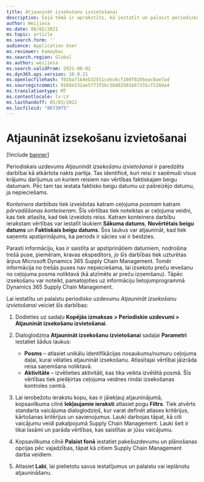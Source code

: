 ```yaml
---
title: Atjaunināt izsekošanu izvietošanai
description: Šajā tēmā ir aprakstīts, kā iestatīt un palaist periodisko uzdevumu Atjaunināt izsekošanu izvietošanai.
author: Weijiesa
ms.date: 08/02/2021
ms.topic: article
ms.search.form: ''
audience: Application User
ms.reviewer: kamaybac
ms.search.region: Global
ms.author: weijiesa
ms.search.validFrom: 2021-08-02
ms.dyn365.ops.version: 10.0.21
ms.openlocfilehash: f02ba71b4eb32551cebc6cf160f0285eac8ae7ad
ms.sourcegitcommit: 9166e531ae5773f5bc3bd02501b67331cf216da4
ms.translationtype: MT
ms.contentlocale: lv-LV
ms.lasthandoff: 05/03/2022
ms.locfileid: "8673975"
---
```

# <a name="update-tracking-for-put-away"></a>Atjaunināt izsekošanu izvietošanai

[!include [banner](../includes/banner.md)]

Periodiskais uzdevums *Atjaunināt izsekošanu izvietošanai* ir paredzēts darbībai kā atkārtota nakts partija. Tas identificē, kuri reisi ir saņēmuši visus krājumu darījumus un kuriem reisiem nav vērtības faktiskajam beigu datumam. Pēc tam tas iestata faktisko beigu datumu uz pašreizējo datumu, ja nepieciešams.

*Konteinera darbības* tiek izveidotas katram ceļojuma *posmam* katram *pārvadāšanas konteineram*. Šīs vērtības tiek noteiktas ar ceļojuma veidni, kas tiek atlasīta, kad tiek izveidots reiss. Katram konteinera darbību ierakstam vērtības var iestatīt laukiem **Sākuma datums**, **Novērtētais beigu datums** un **Faktiskais beigu datums**. Šos laukus var atjaunināt, kad tiek saņemts apstiprinājums, ka periods ir sācies vai ir beidzies.

Parasti informāciju, kas ir saistīta ar apstiprinātiem datumiem, nodrošina trešā puse, piemēram, kravas ekspeditors, jo šīs darbības tiek uzturētas ārpus Microsoft Dynamics 365 Supply Chain Management. Tomēr informācija no trešās puses nav nepieciešama, lai izsekotu preču ievešanu no ceļojuma posma noliktavā (kā atzīmēts ar preču izņemšanu). Tāpēc izsekošanu var noteikt, pamatojoties uz informāciju lietojumprogrammā Dynamics 365 Supply Chain Management.

Lai iestatītu un palaistu periodisko uzdevumu *Atjaunināt izsekošanu izvietošanai* veiciet šīs darbības:

1. Dodieties uz sadaļu **Kopējās izmaksas \> Periodiskie uzdevumi \> Atjaunināt izsekošanu izvietošanai**.
1. Dialoglodziņa **Atjaunināt izsekošanu izvietošanai** sadaļai **Parametri** iestatiet šādus laukus:

    - **Posms** – atlasiet unikālu identifikācijas nosaukumu/numuru ceļojuma daļai, kurai vēlaties atjaunināt izsekošanu. Atlasītajai vērtībai jāizrāda reisa saņemšana noliktavā.
    - **Aktivitāte** – izvēlieties aktivitāti, kas tika veikta izvēlētā posmā. Šīs vērtības tiek piešķirtas ceļojuma veidnes rindai izsekošanas kontroles centrā.

1. Lai ierobežotu ierakstu kopu, kas ir jāiekļauj atjauninājumā, kopsavilkuma cilnē **Iekļaujamie ieraksti** atlasiet pogu **Filtrs**. Tiek atvērts standarta vaicājuma dialoglodziņš, kur varat definēt atlases kritērijus, kārtošanas kritērijus un savienojumus. Lauki darbojas tāpat, kā citi vaicājumu veidi pakalpojumā Supply Chain Management. Lauki šeit ir tikai lasāmi un parāda vērtības, kas saistītas ar jūsu vaicājumu.
1. Kopsavilkuma cilnē **Palaist fonā** iestatiet pakešuzdevumu un plānošanas opcijas pēc vajadzības, tāpat kā citiem Supply Chain Management darba veidiem.
1. Atlasiet **Labi**, lai pielietotu savus iestatījumus un palaistu vai ieplānotu atjaunināšanu.
